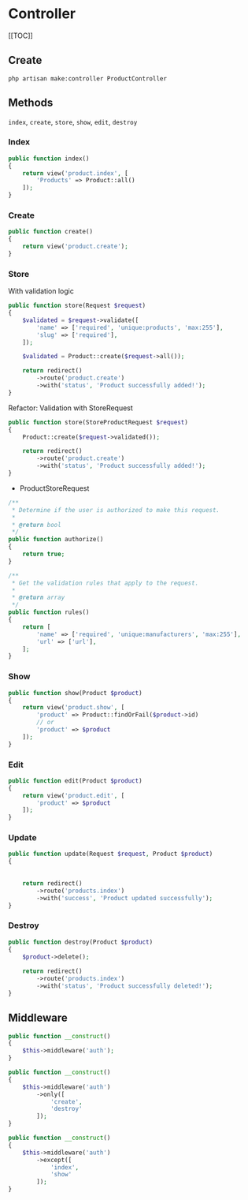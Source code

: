 # Controller

[[TOC]]

## Create
```
php artisan make:controller ProductController
```

## Methods

```index```, ```create```, ```store```, ```show```, ```edit```, ```destroy```

### Index

```php
public function index()
{
	return view('product.index', [
		'Products' => Product::all()
	]);
}
```

### Create

```php
public function create()
{
	return view('product.create');
}
```

### Store

With validation logic

```php
public function store(Request $request)
{
	$validated = $request->validate([
		'name' => ['required', 'unique:products', 'max:255'],
		'slug' => ['required'],
	]);

	$validated = Product::create($request->all());

	return redirect()
		->route('product.create')
		->with('status', 'Product successfully added!');
}
```

Refactor: Validation with StoreRequest

```php
public function store(StoreProductRequest $request)
{
	Product::create($request->validated());

	return redirect()
		->route('product.create')
		->with('status', 'Product successfully added!');
}
```

- ProductStoreRequest

```php
/**
 * Determine if the user is authorized to make this request.
 *
 * @return bool
 */
public function authorize()
{
	return true;
}

/**
 * Get the validation rules that apply to the request.
 *
 * @return array
 */
public function rules()
{
	return [
		'name' => ['required', 'unique:manufacturers', 'max:255'],
		'url' => ['url'],		
	];
}
```

### Show

```php
public function show(Product $product)
{
	return view('product.show', [
		'product' => Product::findOrFail($product->id)
		// or
		'product' => $product
	]);
}
```

### Edit

```php
public function edit(Product $product)
{
	return view('product.edit', [
		'product' => $product
	]);
}
```

### Update

```php
public function update(Request $request, Product $product)
{
	
	
	return redirect()
		->route('products.index')
		->with('success', 'Product updated successfully');
}
```

### Destroy

```php
public function destroy(Product $product)
{
	$product->delete();
	
	return redirect()
		->route('products.index')
		->with('status', 'Product successfully deleted!');
}
```

## Middleware

```php
public function __construct()
{
	$this->middleware('auth');
}
```

```php
public function __construct()
{
	$this->middleware('auth')
		->only([
			'create',
			'destroy'
		]);
}
```

```php
public function __construct()
{
	$this->middleware('auth')
		->except([
			'index',
			'show'
		]);
}
```